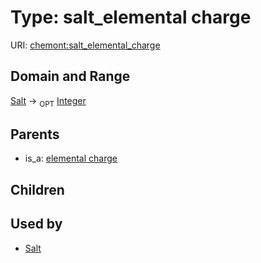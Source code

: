 
# Type: salt_elemental charge




URI: [chemont:salt_elemental_charge](https://w3id.org/chemont/salt_elemental_charge)


## Domain and Range

[Salt](Salt.md) ->  <sub>OPT</sub> [Integer](types/Integer.md)

## Parents

 *  is_a: [elemental charge](elemental_charge.md)

## Children


## Used by

 * [Salt](Salt.md)
